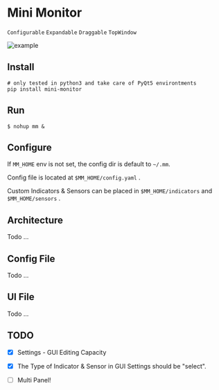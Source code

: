 # Mini Monitor

`Configurable` `Expandable` `Draggable` `TopWindow`

![example](./doc/example.png)

## Install

```
# only tested in python3 and take care of PyQt5 environtments
pip install mini-monitor
``` 

## Run

```
$ nohup mm &
```

## Configure

If `MM_HOME` env is not set, the config dir is default to `~/.mm`. 

Config file is located at `$MM_HOME/config.yaml` .

Custom Indicators & Sensors can be placed in `$MM_HOME/indicators` and `$MM_HOME/sensors` .

## Architecture

Todo ...

## Config File

Todo ... 

## UI File

Todo ...

## TODO

- [x] Settings - GUI Editing Capacity 

- [x] The Type of Indicator & Sensor in GUI Settings should be "select". 

- [ ] Multi Panel!